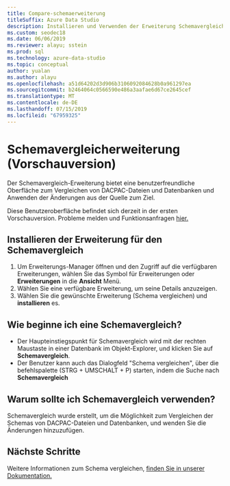 ```yaml
---
title: Compare-schemaerweiterung
titleSuffix: Azure Data Studio
description: Installieren und Verwenden der Erweiterung Schemavergleich (Vorschau) für Azure Data Studio
ms.custom: seodec18
ms.date: 06/06/2019
ms.reviewer: alayu; sstein
ms.prod: sql
ms.technology: azure-data-studio
ms.topic: conceptual
author: yualan
ms.author: alayu
ms.openlocfilehash: a51d64202d3d906b3106092084628b0a961297ea
ms.sourcegitcommit: b2464064c0566590e486a3aafae6d67ce2645cef
ms.translationtype: MT
ms.contentlocale: de-DE
ms.lasthandoff: 07/15/2019
ms.locfileid: "67959325"
---
```

# <a name="schema-compare-extension-preview"></a>Schemavergleicherweiterung (Vorschauversion)
Der Schemavergleich-Erweiterung bietet eine benutzerfreundliche Oberfläche zum Vergleichen von DACPAC-Dateien und Datenbanken und Anwenden der Änderungen aus der Quelle zum Ziel.

Diese Benutzeroberfläche befindet sich derzeit in der ersten Vorschauversion. Probleme melden und Funktionsanfragen [hier.](https://github.com/microsoft/azuredatastudio/issues)

## <a name="install-the-schema-compare-extension"></a>Installieren der Erweiterung für den Schemavergleich

1. Um Erweiterungs-Manager öffnen und den Zugriff auf die verfügbaren Erweiterungen, wählen Sie das Symbol für Erweiterungen oder **Erweiterungen** in die **Ansicht** Menü.
2. Wählen Sie eine verfügbare Erweiterung, um seine Details anzuzeigen.
1. Wählen Sie die gewünschte Erweiterung (Schema vergleichen) und **installieren** es.

## <a name="how-do-i-start-a-schema-comparison"></a>Wie beginne ich eine Schemavergleich?
* Der Haupteinstiegspunkt für Schemavergleich wird mit der rechten Maustaste in einer Datenbank im Objekt-Explorer, und klicken Sie auf **Schemavergleich**.
* Der Benutzer kann auch das Dialogfeld "Schema vergleichen", über die befehlspalette (STRG + UMSCHALT + P) starten, indem die Suche nach **Schemavergleich**

## <a name="why-would-i-use-the-schema-compare"></a>Warum sollte ich Schemavergleich verwenden?
Schemavergleich wurde erstellt, um die Möglichkeit zum Vergleichen der Schemas von DACPAC-Dateien und Datenbanken, und wenden Sie die Änderungen hinzuzufügen.

## <a name="next-steps"></a>Nächste Schritte
Weitere Informationen zum Schema vergleichen, [finden Sie in unserer Dokumentation.](https://docs.microsoft.com/sql/ssdt/how-to-use-schema-compare-to-compare-different-database-definitions)


